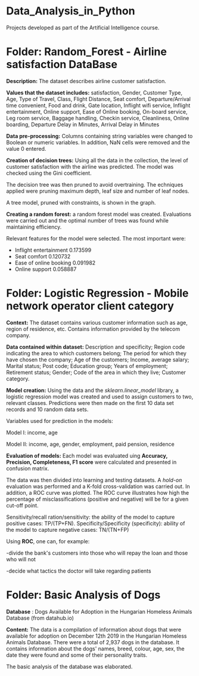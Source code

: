 # Data_Analysis_in_Python
Projects developed as part of the Artificial Intelligence course.


# Folder: Random_Forest - Airline satisfaction DataBase

__Description:__ The dataset describes airline customer satisfaction.

__Values that the dataset includes:__ 
    satisfaction,
	Gender,
	Customer Type,
	Age,
	Type of Travel,
	Class,
	Flight Distance,
	Seat comfort,
	Departure/Arrival time convenient,
	Food and drink,
	Gate location,
	Inflight wifi service,
	Inflight entertainment,
	Online support,
	Ease of Online booking,
	On-board service,
	Leg room service,
	Baggage handling,
	Checkin service,
	Cleanliness,
	Online boarding,
	Departure Delay in Minutes,
	Arrival Delay in Minutes

__Data pre-processing:__ Columns containing string variables were changed to Boolean or numeric variables. In addition, NaN cells were removed and the value 0 entered.

__Creation of decision trees:__ Using all the data in the collection, the level of customer satisfaction with the airline was predicted. The model was checked using the Gini coefficient.

The decision tree was then pruned to avoid overtraining. The echniques applied were pruning maximum depth, leaf size and number of leaf nodes.


A tree model, pruned with constraints, is shown in the graph.

__Creating a random forest:__ a random forest model was created. Evaluations were carried out and the optimal number of trees was found while maintaining efficiency. 

Relevant features for the model were selected. The most important were: 
* Inflight entertainment 0.173599
* Seat comfort 0.120732
* Ease of online booking 0.091982
* Online support 0.058887


# Folder: Logistic Regression - Mobile network operator client category

__Context:__
The dataset contains various customer information such as age, region of residence, etc. Contains information provided by the telecom company.

__Data contained within dataset:__
	Description and specificity;
	Region code indicating the area to which customers belong;
	The period for which they have chosen the company;
	Age of the customers;
	Income, average salary;
	Marital status;
	Post code;
	Education group;
	Years of employment;
	Retirement status;
	Gender;
	Code of the area in which they live;
    Customer category.

__Model creation:__ Using the data and the _sklearn.linear_model_ library, a logistic regression model was created and used to assign customers to two, relevant classes. Predictions were then made on the first 10 data set records and 10 random data sets. 

Variables used for prediction in the models:

Model I: income, age

Model II: income, age, gender, employment, paid pension, residence  

__Evaluation of models:__ Each model was evaluated uing __Accuracy, Precision, Completeness, F1 score__ were calculated and  presented in confusion matrix.

The data was then divided into learning and testing datasets. A _hold-on_ evaluation was performed and a K-fold cross-validation was carried out. In addition, a ROC curve was plotted. The ROC curve illustrates how high the percentage of misclassifications (positive and negative) will be for a given cut-off point.

Sensitivity/recall ration/sensitivity: the ability of the model to capture positive cases: TP/(TP+FN).
Specificity/Specificity (specificity): ability of the model to capture negative cases: TN/(TN+FP)

Using __ROC__, one can, for example:

-divide the bank's customers into those who will repay the loan and those who will not

-decide what tactics the doctor will take regarding patients

# Folder: Basic Analysis of Dogs 
__Database__ :  Dogs Available for Adoption in the Hungarian Homeless Animals Database (from datahub.io)

__Content:__ 
The data is a compilation of information about dogs that were available for adoption on December 12th 2019 in the Hungarian Homeless Animals Database. There were a total of 2,937 dogs in the database. It contains information about the dogs' names, breed, colour, age, sex, the date they were found and some of their personality traits.

The basic analysis of the database was elaborated.
